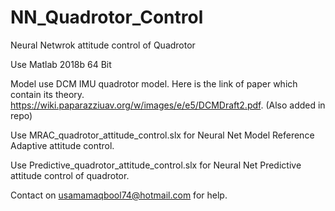 # NN_Quadrotor_Control
Neural Netwrok attitude control of Quadrotor

Use Matlab 2018b 64 Bit

Model use DCM IMU quadrotor model. Here is the link of paper which contain its theory. https://wiki.paparazziuav.org/w/images/e/e5/DCMDraft2.pdf. (Also added in repo)

Use MRAC_quadrotor_attitude_control.slx for Neural Net Model Reference Adaptive attitude control.

Use Predictive_quadrotor_attitude_control.slx for Neural Net Predictive attitude control of quadrotor.

Contact on usamamaqbool74@hotmail.com for help.

